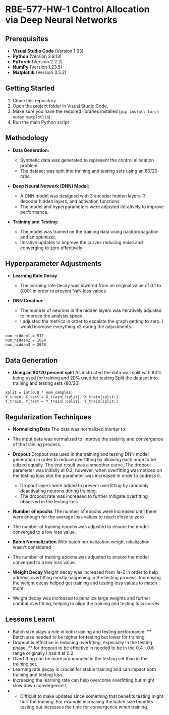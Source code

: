 # RBE-577-HW-1 Control Allocation via Deep Neural Networks

## Prerequisites

* **Visual Studio Code** (Version 1.93)
* **Python** (Version 3.9.13)
* **PyTorch** (Version 2.2.2)
* **NumPy** (Version 1.23.5)
* **Matplotlib** (Version 3.5.2)

## Getting Started

1. Clone this repository.
2. Open the project folder in Visual Studio Code.
3. Make sure you have the required libraries installed (```pip install torch numpy matplotlib```).
4. Run the main Python script

## Methodology
* **Data Generation:**
    * Synthetic data was generated to represent the control allocation problem.
    * The dataset was split into training and testing sets using an 80/20 ratio.

* **Deep Neural Network (DNN) Model:**
    * A DNN model was designed with 3 encoder hidden layers, 3 decoder hidden layers, and activation functions.
    * The model and hyperparameters were adjusted iteratively to improve performance.

* **Training and Testing:**
    * The model was trained on the training data using backpropagation and an optimizer.
    * Iterative updates to improve the curves reducing noise and converging to zero effectively
      
## Hyperparameter Adjustments
* **Learning Rate Decay**
    * The learning rate decay was lowered from an original value of 0.1 to 0.001 in order to prevent NaN loss values

* **DNN Creation:**
    * The number of neurons in the hidden layers was iteratively adjusted to improve the analysis speed.
    * I adjusted the metrics in order to escalate the graph getting to zero. I would increase everything x2 during the adjustments.
```
num_hidden1 = 512
num_hidden2 = 1024
num_hidden3 = 2048
```

## Data Generation
* **Using an 80/20 percent split**
As instructed the data was split with 80% being used for training and 20% used for testing
Split the dataset into training and testing sets (80/20)

```
split = int(0.8 * num_samples)
X_train, X_test = X_train[:split], X_train[split:]
Y_train, Y_test = Y_train[:split], Y_train[split:]
```

## Regularization Techniques
* **Normalizing Data**
The data was normalized inorder to
* The input data was normalized to improve the stability and convergence of the training process.

* **Dropout**
Dropout was used in the training and testing DNN model generation in order to reduce overfitting by allowing each node to be utlized equally. The end result was a smoother curve. The dropout parameter was initially at 0.2; however, when overfitting was noticed on the testing loss plot the parameter was increased in order to address it.
    * Dropout layers were added to prevent overfitting by randomly deactivating neurons during training. 
    * The dropout rate was increased to further mitigate overfitting observed in the testing loss.

* **Number of epochs**
The number of epochs were increased until there were enough for the average loss values to reach close to zero
* The number of training epochs was adjusted to ensure the model converged to a low loss value.
  
* **Batch Normalization**
With batch normalization weight nitialization wasn't considered 
* The number of training epochs was adjusted to ensure the model converged to a low loss value.

* **Weight Decay**
Weight decay was increased from 1e-2 in order to help address overfitting mostly happening in the testing process. Increasing the weight decay helped get training and testing loss values to match more.
* Weight decay was increased to penalize large weights and further combat overfitting, helping to align the training and testing loss curves.

## Lessons Learnt 
* Batch size plays a role in both training and testing performance.
  ** Batch size needed to be higher for testing but lower for training
* Dropout is effective in reducing overfitting, especially in the testing phase.
  ** for dropout to be effective in needed to be in the 0.4 - 0.6 range originally I had it at 0.2 
* Overfitting can be more pronounced in the testing set than in the training set.
* Learning rate decay is crucial for stable training and can impact both training and testing loss.
* Increasing the learning rate can help overcome overfitting but might slow down convergence.\
* * Difficult to make updates since something that benefits testing might hurt the training. For example increasing the batch size benefits testing but increases the time for convergence when training.

